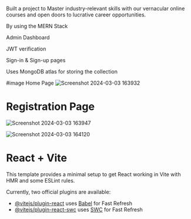 Built a project to Master industry-relevant skills with our vernacular online courses and open doors to lucrative career opportunities.

By using the MERN Stack

Admin Dashboard 

JWT verification

Sign-in & Sign-up pages

Uses MongoDB atlas for storing the collection

#image
Home Page
![Screenshot 2024-03-03 163932](https://github.com/Mahakprajapat/Technical-Classes-MERN-Project-/assets/147261796/6712fbec-8b28-484d-b93e-f7b2287a53e7)

# Registration Page
![Screenshot 2024-03-03 163947](https://github.com/Mahakprajapat/Technical-Classes-MERN-Project-/assets/147261796/b2e7011f-4267-46f3-bbe8-8217f129c306)



![Screenshot 2024-03-03 164120](https://github.com/Mahakprajapat/Technical-Classes-MERN-Project-/assets/147261796/f5875add-ae19-4197-adce-891e7972830b)




# React + Vite

This template provides a minimal setup to get React working in Vite with HMR and some ESLint rules.

Currently, two official plugins are available:

- [@vitejs/plugin-react](https://github.com/vitejs/vite-plugin-react/blob/main/packages/plugin-react/README.md) uses [Babel](https://babeljs.io/) for Fast Refresh
- [@vitejs/plugin-react-swc](https://github.com/vitejs/vite-plugin-react-swc) uses [SWC](https://swc.rs/) for Fast Refresh
